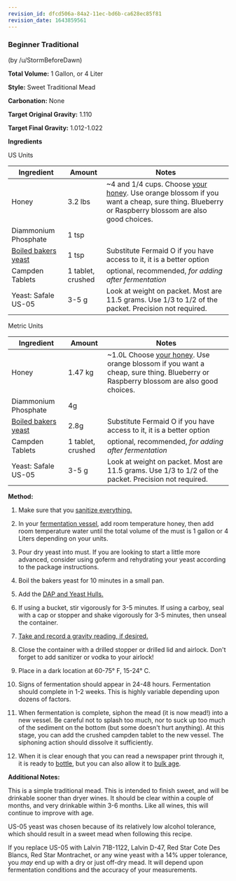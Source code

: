 ```yaml
---
revision_id: dfcd506a-84a2-11ec-bd6b-ca628ec85f81
revision_date: 1643859561
---
```


### Beginner Traditional

(by /u/StormBeforeDawn)

**Total Volume:** 1 Gallon, or 4 Liter

**Style:** Sweet Traditional Mead

**Carbonation:** None

**Target Original Gravity:** 1.110

**Target Final Gravity:** 1.012-1.022

**Ingredients**

US Units

Ingredient| Amount | Notes
---|---|---
Honey | 3.2 lbs | ~4 and 1/4 cups. Choose [your honey](/ingredients/honey). Use orange blossom if you want a cheap, sure thing. Blueberry or Raspberry blossom are also good choices.
Diammonium Phosphate | 1 tsp | 
[Boiled bakers yeast](/ingredients/nutrients#using_boiled_bread_yeast) | 1 tsp | Substitute Fermaid O if you have access to it, it is a better option
Campden Tablets | 1 tablet, crushed | optional, recommended, *for adding after fermentation*
Yeast: Safale US-05 | 3-5 g | Look at weight on packet. Most are 11.5 grams. Use 1/3 to 1/2 of the packet. Precision not required.

Metric Units

Ingredient| Amount | Notes
---|---|---
Honey | 1.47 kg | ~1.0L Choose [your honey](/ingredients/honey). Use orange blossom if you want a cheap, sure thing. Blueberry or Raspberry blossom are also good choices.
Diammonium Phosphate | 4g |
[Boiled bakers yeast](/ingredients/nutrients#using_boiled_bread_yeast) | 2.8g | Substitute Fermaid O if you have access to it, it is a better option
Campden Tablets | 1 tablet, crushed | optional, recommended, *for adding after fermentation*
Yeast: Safale US-05 | 3-5 g | Look at weight on packet. Most are 11.5 grams. Use 1/3 to 1/2 of the packet. Precision not required.

**Method:**

1. Make sure that you [sanitize everything.](/process/sanitation)

1. In your [fermentation vessel](/resources/equipment), add room temperature honey, then add room temperature water until the total volume of the must is 1 gallon or 4 Liters depending on your units. 

1. Pour dry yeast into must. If you are looking to start a little more advanced, consider using goferm and rehydrating your yeast according to the package instructions.

1. Boil the bakers yeast for 10 minutes in a small pan.

1. Add the [DAP and Yeast Hulls.](/ingredients/nutrients)

1. If using a bucket, stir vigorously for 3-5 minutes. If using a carboy, seal with a cap or stopper and shake vigorously for 3-5 minutes, then unseal the container.

1. [Take and record a gravity reading, if desired.](/faq/hydrometer)

1. Close the container with a drilled stopper or drilled lid and airlock. Don't forget to add sanitizer or vodka to your airlock!

1. Place in a dark location at 60-75° F, 15-24° C.

1. Signs of fermentation should appear in 24-48 hours. Fermentation should complete in 1-2 weeks. This is highly variable depending upon dozens of factors.

1. When fermentation is complete, siphon the mead (it is now mead!) into a new vessel. Be careful not to splash too much, nor to suck up too much of the sediment on the bottom (but some doesn't hurt anything). At this stage, you can add the crushed campden tablet to the new vessel. The siphoning action should dissolve it sufficiently.

1. When it is clear enough that you can read a newspaper print through it, it is ready to [bottle](/process/packaging), but you can also allow it to [bulk age](/r/mead/wiki/process/aging).

**Additional Notes:**

This is a simple traditional mead. This is intended to finish sweet, and will be drinkable sooner than dryer wines. It should be clear within a couple of months, and very drinkable within 3-6 months. Like all wines, this will continue to improve with age.

US-05 yeast was chosen because of its relatively low alcohol tolerance, which should result in a sweet mead when following this recipe.

If you replace US-05 with Lalvin 71B-1122, Lalvin D-47, Red Star Cote Des Blancs, Red Star Montrachet, or any wine yeast with a 14% upper tolerance, you *may* end up with a dry or just off-dry mead. It will depend upon fermentation conditions and the accuracy of your measurements.